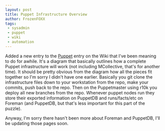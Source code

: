 ```yaml
---
layout: post
title: Puppet Infrastructure Overview
author: FrozenFOXX
tags:
 - sysadmin
 - puppet
 - wiki
 - automation
---
```

Added a new entry to the [Puppet](http://wiki.churchoffoxx.net/index.php?title=Puppet) entry on the Wiki that I've been meaning to do for awhile.  It's a diagram that basically outlines how a complete Puppet infrastructure will work (not including MCollective, that's for another time).  It should be pretty obvious from the diagram how all the pieces fit together so I'm sorry I didn't have one earlier.  Basically you git clone the infrastructure files down to your workstation from the repo, make your commits, push back to the repo.  Then on the Puppetmaster using r10k you deploy all new branches from the repo.  Whenever puppet nodes run they store their exported information on PuppetDB and runs/facts/etc on Foreman (and PuppetDB, but that's less important for this part of the puzzle).

Anyway, I'm sorry there hasn't been more about Foreman and PuppetDB, I'll be updating those pages soon.
